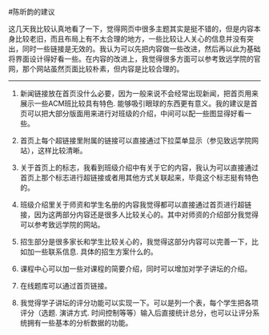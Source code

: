 #陈昕韵的建议

这几天我比较认真地看了一下，觉得网页中很多主题其实是挺不错的，但是内容本身比较老旧，而且布局上有不太合理的地方，一些比较让人关心的信息并没有突出，同时一些链接是无效的。我认为可以先把内容做一些改进，然后再以此为基础将界面设计得好看一些。在内容的改进上，我觉得很多方面可以参考致远学院的官网，那个网站虽然页面比较朴素，但内容是比较合理的。

- - -

1. 新闻链接放在首页没什么必要，因为一般来说不会经常出现新闻，把首页用来展示一些ACM班比较具有特色. 能够吸引眼球的东西更有意义。我的建议是首页可以把大部分版面用来进行对班级的介绍，中间可以配一些图显得好看一些。

2. 首页上每个超链接里附属的链接可以直接通过下拉菜单显示（参见致远学院网站），这样比较清晰。

3. 关于首页上的标志，我看到班级介绍中有关于它的内容，我认为可以直接通过首页上那个标志进行超链接或者用其他方式关联起来，毕竟这个标志挺有特色的。

4. 班级介绍里关于师资和学生名册的内容我觉得都可以直接通过首页进行超链接，因为这两部分内容还是很多人比较关心的。其中对师资的介绍部分我觉得可以参考致远学院的网站。

5. 招生部分是很多家长和学生比较关心的，我觉得这部分内容可以完善一下，比如加一些联系信息. 具体的招生方案什么的。

6. 课程中心可以加一些对课程的简要介绍，同时可以增加对学子讲坛的介绍。

7. 在线题库可以通过首页链接。

8. 我觉得学子讲坛的评分功能可以实现一下。可以是列一个表，每个学生把各项评分（选题. 演讲方式. 时间控制等等）输入后直接统计总分，也可以让评分系统拥有一些基本的分析数据的功能。
